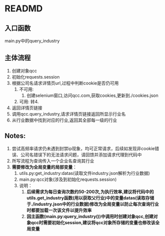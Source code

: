# READMD
## 入口函数
main.py中的query_industry

## 主体流程
1. 创建对象qcc
2. 初始化requests.session
3. 根据公司名请求详情页url,过程中判断cookie是否仍可用
   1. 不可用:
      1. 创建selenium窗口,访问qcc.com,获取cookies,更新到./cookies.json
   2. 可用: 转4.
4. 返回详情页链接
5. 调用qcc.query_industry,请求详情页链接返回所显示行业名
6. 从行业数据中找到对应的行业,返回其全部每一级的行业

## Notes:
1. 尝试高频率请求仍未遇到封禁ip现象，均可正常请求，后续如发现非cookie错误、公司名错误下的无法请求问题，请回馈并添加请求代理到代码中
2. 所写流程为查询传入一个企业名查询其行业
3. **需要修改为全局变量的局部变量**：
   1. utils.py:get_industry:datas(读取文件industry.json解析为行业数据)
   2. main.py:qcc对象(涉及到初始化requests.session)
   3. 说明：
      1. **后续需求为每日查询次数约50-200次,为执行效率,建议将代码中的utils.get_industry函数(用以获取父行业)中的变量datas(读取存储于./industry.json中的行业数据)修改为全局变量以防止每次查询行业时都要加载一次该文件以提升效率**
      2. **因主函数(main.py:query_industry())中调用时创建对象qcc,创建对象qcc时需要初始化session,建议将qcc对象所存储的变量也修改该全局变量**